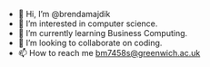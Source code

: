 - 👋 Hi, I’m @brendamajdik
- 👀 I’m interested in computer science.
- 🌱 I’m currently learning Business Computing.
- 💞️ I’m looking to collaborate on coding.
- 📫 How to reach me bm7458s@greenwich.ac.uk

<!---
brendamajdik/brendamajdik is a ✨ special ✨ repository because its `README.md` (this file) appears on your GitHub profile.
You can click the Preview link to take a look at your changes.
--->
